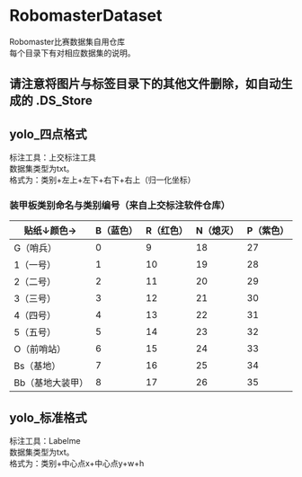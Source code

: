 # RobomasterDataset
Robomaster比赛数据集自用仓库<br>
每个目录下有对相应数据集的说明。<br>
## 请注意将图片与标签目录下的其他文件删除，如自动生成的 .DS_Store 
## yolo_四点格式
标注工具：上交标注工具<br>
数据集类型为txt。<br>
格式为：类别+左上+左下+右下+右上（归一化坐标）<br>
### 装甲板类别命名与类别编号（来自上交标注软件仓库）

| 贴纸↓颜色→    | B（蓝色） | R（红色） | N（熄灭） | P（紫色） |
|-----------|-------|-------|-------|-------|
| G（哨兵）     | 0     | 9     | 18    | 27    |
| 1（一号）     | 1     | 10    | 19    | 28    |
| 2（二号）     | 2     | 11    | 20    | 29    |
| 3（三号）     | 3     | 12    | 21    | 30    |
| 4（四号）     | 4     | 13    | 22    | 31    |
| 5（五号）     | 5     | 14    | 23    | 32    |
| O（前哨站）    | 6     | 15    | 24    | 33    |
| Bs（基地）    | 7     | 16    | 25    | 34    |
| Bb（基地大装甲） | 8     | 17    | 26    | 35    |

## yolo_标准格式<br>
标注工具：Labelme<br>
数据集类型为txt。<br>
格式为：类别+中心点x+中心点y+w+h<br>

